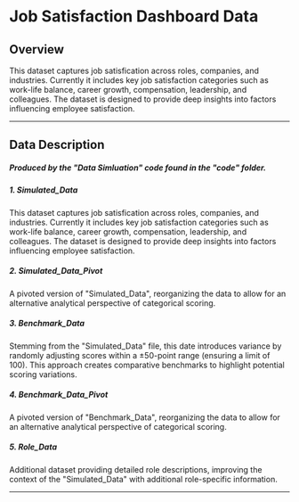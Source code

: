 # Job Satisfaction Dashboard Data

## Overview 
This dataset captures job satisfication across roles, companies, and industries. Currently it includes key job satisfaction categories such as work-life balance, career growth, compensation, leadership, and colleagues. The dataset is designed to provide deep insights into factors influencing employee satisfaction.

***

## Data Description
##### Produced by the "Data Simluation" code found in the "code" folder.

##### 1. Simulated_Data
This dataset captures job satisfication across roles, companies, and industries. Currently it includes key job satisfaction categories such as work-life balance, career growth, compensation, leadership, and colleagues. The dataset is designed to provide deep insights into factors influencing employee satisfaction.
##### 2. Simulated_Data_Pivot
A pivoted version of "Simulated_Data", reorganizing the data to allow for an alternative analytical perspective of categorical scoring.
##### 3. Benchmark_Data
Stemming from the "Simulated_Data" file, this date introduces variance by randomly adjusting scores within a ±50-point range (ensuring a limit of 100). This approach creates comparative benchmarks to highlight potential scoring variations.
##### 4. Benchmark_Data_Pivot
A pivoted version of "Benchmark_Data", reorganizing the data to allow for an alternative analytical perspective of categorical scoring.
##### 5. Role_Data
Additional dataset providing detailed role descriptions, improving the context of the "Simulated_Data" with additional role-specific information.


***
